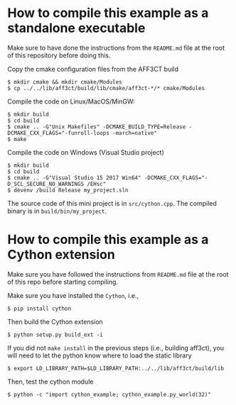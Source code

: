 # How to compile this example as a standalone executable

Make sure to have done the instructions from the `README.md` file at the root of this repository before doing this.

Copy the cmake configuration files from the AFF3CT build

	$ mkdir cmake && mkdir cmake/Modules
	$ cp ../../lib/aff3ct/build/lib/cmake/aff3ct-*/* cmake/Modules

Compile the code on Linux/MacOS/MinGW:

	$ mkdir build
	$ cd build
	$ cmake .. -G"Unix Makefiles" -DCMAKE_BUILD_TYPE=Release -DCMAKE_CXX_FLAGS="-funroll-loops -march=native"
	$ make

Compile the code on Windows (Visual Studio project)

	$ mkdir build
	$ cd build
	$ cmake .. -G"Visual Studio 15 2017 Win64" -DCMAKE_CXX_FLAGS="-D_SCL_SECURE_NO_WARNINGS /EHsc"
	$ devenv /build Release my_project.sln

The source code of this mini project is in `src/cython.cpp`.
The compiled binary is in `build/bin/my_project`.

# How to compile this example as a Cython extension

Make sure you have followed the instructions from `README.md` file at the root of this repo before starting compiling.

Make sure you have installed the `Cython`, i.e.,

	$ pip install cython

Then build the Cython extension

	$ python setup.py build_ext -i

If you did not `make install` in the previous steps (i.e., building aff3ct), you will need to let the python know where to load the static library

	$ export LD_LIBRARY_PATH=$LD_LIBRARY_PATH:../../lib/aff3ct/build/lib

Then, test the cython module

	$ python -c "import cython_example; cython_example.py_world(32)"

<!-- The documentation of this example is available [here](https://aff3ct.readthedocs.io/en/latest/user/library/library.html#bootstrap). -->
